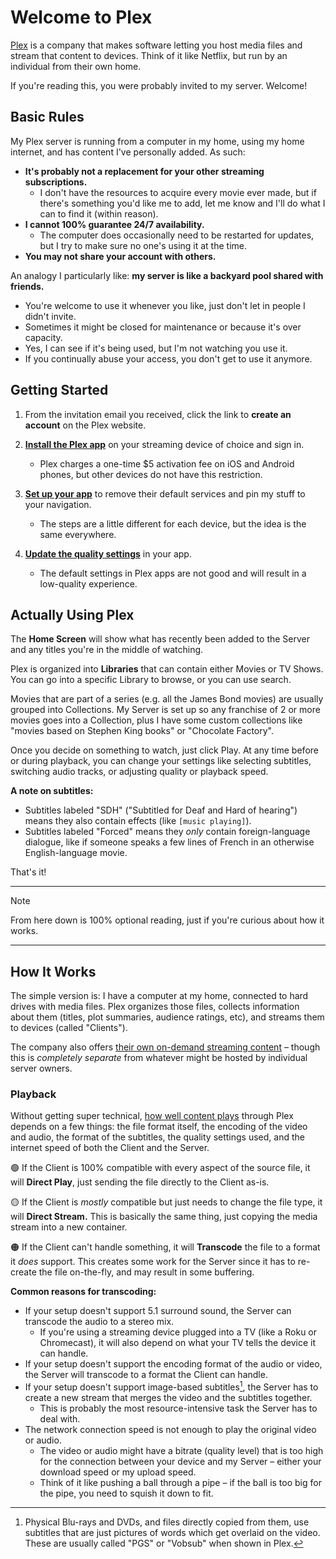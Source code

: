 # Welcome to Plex

[Plex](https://www.plex.tv/) is a company that makes software letting you host media files and stream that content to devices. Think of it like Netflix, but run by an individual from their own home.

If you're reading this, you were probably invited to my server. Welcome!

## Basic Rules
My Plex server is running from a computer in my home, using my home internet, and has content I've personally added. As such:

* **It's probably not a replacement for your other streaming subscriptions.**
  * I don't have the resources to acquire every movie ever made, but if there's something you'd like me to add, let me know and I'll do what I can to find it (within reason).
* **I cannot 100% guarantee 24/7 availability.**
  * The computer does occasionally need to be restarted for updates, but I try to make sure no one's using it at the time.
* **You may not share your account with others.**

An analogy I particularly like: **my server is like a backyard pool shared with friends.**
* You're welcome to use it whenever you like, just don't let in people I didn't invite.
* Sometimes it might be closed for maintenance or because it's over capacity.
* Yes, I can see if it's being used, but I'm not watching you use it.
* If you continually abuse your access, you don't get to use it anymore.

## Getting Started
1. From the invitation email you received, click the link to **create an account** on the Plex website.

2. **[Install the Plex app](https://www.plex.tv/apps-devices/)** on your streaming device of choice and sign in.
   * Plex charges a one-time $5 activation fee on iOS and Android phones, but other devices do not have this restriction.

3. **[Set up your app](https://mediaclients.wiki/en/Plex/Plex-Invite)** to remove their default services and pin my stuff to your navigation.
   * The steps are a little different for each device, but the idea is the same everywhere.

4. **[Update the quality settings](https://mediaclients.wiki/en/Plex#streaming-clients)** in your app.
   * The default settings in Plex apps are not good and will result in a low-quality experience.

## Actually Using Plex
The **Home Screen** will show what has recently been added to the Server and any titles you're in the middle of watching.

Plex is organized into **Libraries** that can contain either Movies or TV Shows. You can go into a specific Library to browse, or you can use search.

Movies that are part of a series (e.g. all the James Bond movies) are usually grouped into Collections. My Server is set up so any franchise of 2 or more movies goes into a Collection, plus I have some custom collections like "movies based on Stephen King books" or "Chocolate Factory".

Once you decide on something to watch, just click Play. At any time before or during playback, you can change your settings like selecting subtitles, switching audio tracks, or adjusting quality or playback speed.

**A note on subtitles:**
* Subtitles labeled "SDH" ("Subtitled for Deaf and Hard of hearing") means they also contain effects (like `[music playing]`).
* Subtitles labeled "Forced" means they _only_ contain foreign-language dialogue, like if someone speaks a few lines of French in an otherwise English-language movie.

That's it!

-----

> [!NOTE]
> From here down is 100% optional reading, just if you're curious about how it works.

-----

## How It Works

The simple version is: I have a computer at my home, connected to hard drives with media files. Plex organizes those files, collects information about them (titles, plot summaries, audience ratings, etc), and streams them to devices (called "Clients").

The company also offers [their own on-demand streaming content](https://watch.plex.tv/on-demand) – though this is _completely separate_ from whatever might be hosted by individual server owners.

### Playback
Without getting super technical, [how well content plays](https://support.plex.tv/articles/200430303-streaming-overview/) through Plex depends on a few things: the file format itself, the encoding of the video and audio, the format of the subtitles, the quality settings used, and the internet speed of both the Client and the Server.

🟢 If the Client is 100% compatible with every aspect of the source file, it will **Direct Play**, just sending the file directly to the Client as-is.

🟡 If the Client is _mostly_ compatible but just needs to change the file type, it will **Direct Stream.** This is basically the same thing, just copying the media stream into a new container.

🟠 If the Client can't handle something, it will **Transcode** the file to a format it _does_ support. This creates some work for the Server since it has to re-create the file on-the-fly, and may result in some buffering.

**Common reasons for transcoding:**
* If your setup doesn't support 5.1 surround sound, the Server can transcode the audio to a stereo mix.
  * If you're using a streaming device plugged into a TV (like a Roku or Chromecast), it will also depend on what your TV tells the device it can handle.
* If your setup doesn't support the encoding format of the audio or video, the Server will transcode to a format the Client can handle.
* If your setup doesn't support image-based subtitles[^1], the Server has to create a new stream that merges the video and the subtitles together.
  * This is probably the most resource-intensive task the Server has to deal with.
* The network connection speed is not enough to play the original video or audio.
  * The video or audio might have a bitrate (quality level) that is too high for the connection between your device and my Server – either your download speed or my upload speed.
  * Think of it like pushing a ball through a pipe – if the ball is too big for the pipe, you need to squish it down to fit.

[^1]: Physical Blu-rays and DVDs, and files directly copied from them, use subtitles that are just pictures of words which get overlaid on the video.
  These are usually called "PGS" or "Vobsub" when shown in Plex.

